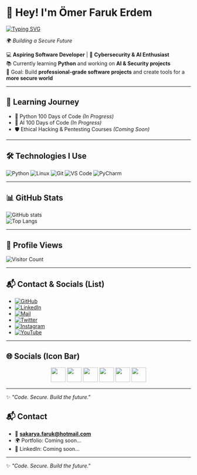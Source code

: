  # 👋 Hey! I'm Ömer Faruk Erdem  
[![Typing SVG](https://readme-typing-svg.herokuapp.com?size=24&color=00FF00&lines=Aspiring+Software+Developer;Cybersecurity+%26+AI+Enthusiast;Building+a+Secure+Future)](https://git.io/typing-svg)

🌍 *Building a Secure Future*  

💻 **Aspiring Software Developer** | 🔐 **Cybersecurity & AI Enthusiast**  
📚 Currently learning **Python** and working on **AI & Security projects**  
🎯 Goal: Build **professional-grade software projects** and create tools for a **more secure world**  

---

## 🚀 Learning Journey
- 🐍 Python 100 Days of Code *(In Progress)*  
- 🤖 AI 100 Days of Code *(In Progress)*  
- 🛡️ Ethical Hacking & Pentesting Courses *(Coming Soon)*  

---

## 🛠️ Technologies I Use
![Python](https://img.shields.io/badge/Python-3776AB?style=flat&logo=python&logoColor=white)
![Linux](https://img.shields.io/badge/Linux-FCC624?style=flat&logo=linux&logoColor=black)
![Git](https://img.shields.io/badge/Git-F05032?style=flat&logo=git&logoColor=white)
![VS Code](https://img.shields.io/badge/VSCode-007ACC?style=flat&logo=visual-studio-code&logoColor=white)
![PyCharm](https://img.shields.io/badge/PyCharm-000000?style=flat&logo=pycharm&logoColor=white)

---

## 📊 GitHub Stats
![GitHub stats](https://github-readme-stats.vercel.app/api?username=1FARUKERDEM&show_icons=true&theme=radical&hide_border=true)  
![Top Langs](https://github-readme-stats.vercel.app/api/top-langs/?username=1FARUKERDEM&layout=compact&theme=radical&hide_border=true)  

---

## 👀 Profile Views
![Visitor Count](https://komarev.com/ghpvc/?username=1FARUKERDEM&label=Profile%20Views&color=brightgreen&style=flat)

---

## 📬 Contact & Socials (List)
- [![GitHub](https://img.shields.io/badge/GitHub-000?style=flat&logo=github&logoColor=white)](https://github.com/1FARUKERDEM)  
- [![LinkedIn](https://img.shields.io/badge/LinkedIn-0077B5?style=flat&logo=linkedin&logoColor=white)](https://linkedin.com/in/USERNAME)  
- [![Mail](https://img.shields.io/badge/Email-D14836?style=flat&logo=gmail&logoColor=white)](mailto:sakarya.faruk@hotmail.com)  
- [![Twitter](https://img.shields.io/badge/Twitter-1DA1F2?style=flat&logo=twitter&logoColor=white)](https://twitter.com/USERNAME)  
- [![Instagram](https://img.shields.io/badge/Instagram-E4405F?style=flat&logo=instagram&logoColor=white)](https://instagram.com/USERNAME)  
- [![YouTube](https://img.shields.io/badge/YouTube-FF0000?style=flat&logo=youtube&logoColor=white)](https://youtube.com/@USERNAME)  

---

## 🌐 Socials (Icon Bar)
<p align="center">
  <a href="https://github.com/1FARUKERDEM"><img src="https://skillicons.dev/icons?i=github" width="40px"/></a>
  <a href="https://linkedin.com/in/USERNAME"><img src="https://skillicons.dev/icons?i=linkedin" width="40px"/></a>
  <a href="mailto:sakarya.faruk@hotmail.com"><img src="https://img.icons8.com/fluency/48/000000/mail.png" width="40px"/></a>
  <a href="https://twitter.com/USERNAME"><img src="https://skillicons.dev/icons?i=twitter" width="40px"/></a>
  <a href="https://instagram.com/USERNAME"><img src="https://skillicons.dev/icons?i=instagram" width="40px"/></a>
  <a href="https://youtube.com/@USERNAME"><img src="https://skillicons.dev/icons?i=youtube" width="40px"/></a>
</p>

---

✨ *"Code. Secure. Build the future."*  



## 📬 Contact
- 📧 **sakarya.faruk@hotmail.com**  
- 🌍 Portfolio: Coming soon...  
- 💼 LinkedIn: Coming soon...  

---
✨ *"Code. Secure. Build the future."*  
